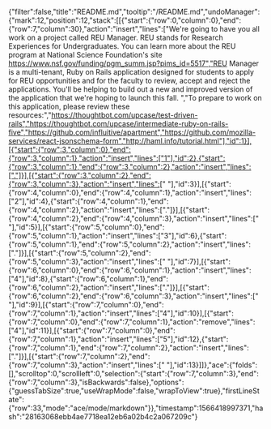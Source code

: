 {"filter":false,"title":"README.md","tooltip":"/README.md","undoManager":{"mark":12,"position":12,"stack":[[{"start":{"row":0,"column":0},"end":{"row":7,"column":30},"action":"insert","lines":["We're going to have you all work on a project called REU Manager. REU stands for Research Experiences for Undergraduates. You can learn more about the REU program at National Science Foundation's site https://www.nsf.gov/funding/pgm_summ.jsp?pims_id=5517","REU Manager is a multi-tenant, Ruby on Rails application designed for students to apply for REU opportunities and for the faculty to review, accept and reject the applications. You'll be helping to build out a new and improved version of the application that we're hoping to launch this fall. ","To prepare to work on this application, please review these resources:","https://thoughtbot.com/upcase/test-driven-rails","https://thoughtbot.com/upcase/intermediate-ruby-on-rails-five","https://github.com/influitive/apartment","https://github.com/mozilla-services/react-jsonschema-form","http://haml.info/tutorial.html"],"id":1}],[{"start":{"row":3,"column":0},"end":{"row":3,"column":1},"action":"insert","lines":["1"],"id":2},{"start":{"row":3,"column":1},"end":{"row":3,"column":2},"action":"insert","lines":["."]}],[{"start":{"row":3,"column":2},"end":{"row":3,"column":3},"action":"insert","lines":[" "],"id":3}],[{"start":{"row":4,"column":0},"end":{"row":4,"column":1},"action":"insert","lines":["2"],"id":4},{"start":{"row":4,"column":1},"end":{"row":4,"column":2},"action":"insert","lines":["."]}],[{"start":{"row":4,"column":2},"end":{"row":4,"column":3},"action":"insert","lines":[" "],"id":5}],[{"start":{"row":5,"column":0},"end":{"row":5,"column":1},"action":"insert","lines":["3"],"id":6},{"start":{"row":5,"column":1},"end":{"row":5,"column":2},"action":"insert","lines":["."]}],[{"start":{"row":5,"column":2},"end":{"row":5,"column":3},"action":"insert","lines":[" "],"id":7}],[{"start":{"row":6,"column":0},"end":{"row":6,"column":1},"action":"insert","lines":["4"],"id":8},{"start":{"row":6,"column":1},"end":{"row":6,"column":2},"action":"insert","lines":["."]}],[{"start":{"row":6,"column":2},"end":{"row":6,"column":3},"action":"insert","lines":[" "],"id":9}],[{"start":{"row":7,"column":0},"end":{"row":7,"column":1},"action":"insert","lines":["4"],"id":10}],[{"start":{"row":7,"column":0},"end":{"row":7,"column":1},"action":"remove","lines":["4"],"id":11}],[{"start":{"row":7,"column":0},"end":{"row":7,"column":1},"action":"insert","lines":["5"],"id":12},{"start":{"row":7,"column":1},"end":{"row":7,"column":2},"action":"insert","lines":["."]}],[{"start":{"row":7,"column":2},"end":{"row":7,"column":3},"action":"insert","lines":[" "],"id":13}]]},"ace":{"folds":[],"scrolltop":0,"scrollleft":0,"selection":{"start":{"row":7,"column":3},"end":{"row":7,"column":3},"isBackwards":false},"options":{"guessTabSize":true,"useWrapMode":false,"wrapToView":true},"firstLineState":{"row":33,"mode":"ace/mode/markdown"}},"timestamp":1566418997371,"hash":"28163068ebb4ae7718ea12eb6a02b4c2a067209c"}